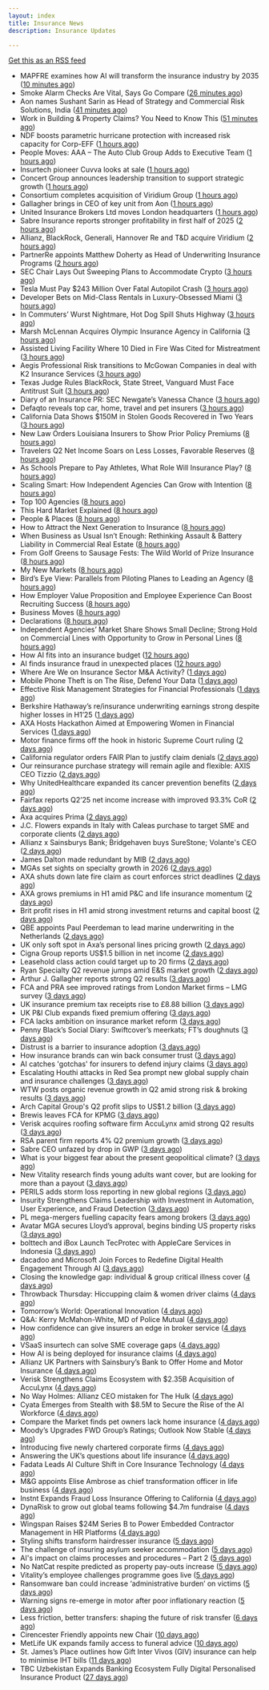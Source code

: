 ```yaml
---
layout: index
title: Insurance News
description: Insurance Updates

---
```


[Get this as an RSS feed](/insurance.rss)

<!-- news_marker starts -->
- MAPFRE examines how AI will transform the insurance industry by 2035 ([10 minutes ago](https://www.reinsurancene.ws/mapfre-examines-how-ai-will-transform-the-insurance-industry-by-2035/))
- Smoke Alarm Checks Are Vital, Says Go Compare ([26 minutes ago](https://insurance-edge.net/2025/08/04/smoke-alarm-checks-are-vital-says-go-compare/))
- Aon names Sushant Sarin as Head of Strategy and Commercial Risk Solutions, India ([41 minutes ago](https://www.reinsurancene.ws/aon-names-sushant-sarin-as-head-of-strategy-and-commercial-risk-solutions-india/))
- Work in Building & Property Claims? You Need to Know This ([51 minutes ago](https://insurance-edge.net/2025/08/04/work-in-building-property-claims-you-need-to-know-this/))
- NDF boosts parametric hurricane protection with increased risk capacity for Corp-EFF ([1 hours ago](https://www.reinsurancene.ws/ndf-boosts-parametric-hurricane-protection-with-increased-risk-capacity-for-corp-eff/))
- People Moves: AAA – The Auto Club Group Adds to Executive Team ([1 hours ago](https://www.insurancejournal.com/news/midwest/2025/08/04/834233.htm))
- Insurtech pioneer Cuvva looks at sale ([1 hours ago](https://www.insurancebusinessmag.com/uk/news/technology/insurtech-pioneer-cuvva-looks-at-sale-544863.aspx))
- Concert Group announces leadership transition to support strategic growth ([1 hours ago](https://www.reinsurancene.ws/concert-group-announces-leadership-transition-to-support-strategic-growth/))
- Consortium completes acquisition of Viridium Group ([1 hours ago](https://www.insurancebusinessmag.com/uk/news/life-insurance/consortium-completes-acquisition-of-viridium-group-544862.aspx))
- Gallagher brings in CEO of key unit from Aon ([1 hours ago](https://www.insurancebusinessmag.com/uk/news/breaking-news/gallagher-brings-in-ceo-of-key-unit-from-aon-544860.aspx))
- United Insurance Brokers Ltd moves London headquarters ([1 hours ago](https://www.insurancebusinessmag.com/uk/news/breaking-news/united-insurance-brokers-ltd-moves-london-headquarters-544859.aspx))
- Sabre Insurance reports stronger profitability in first half of 2025 ([2 hours ago](https://www.insurancebusinessmag.com/uk/news/breaking-news/sabre-insurance-reports-stronger-profitability-in-first-half-of-2025-544858.aspx))
- Allianz, BlackRock, Generali, Hannover Re and T&D acquire Viridium ([2 hours ago](https://www.reinsurancene.ws/allianz-blackrock-generali-hannover-re-and-td-acquire-viridium/))
- PartnerRe appoints Matthew Doherty as Head of Underwriting Insurance Programs ([2 hours ago](https://www.reinsurancene.ws/partnerre-appoints-matthew-doherty-as-head-of-underwriting-insurance-programs/))
- SEC Chair Lays Out Sweeping Plans to Accommodate Crypto ([3 hours ago](https://www.insurancejournal.com/news/national/2025/08/04/834291.htm))
- Tesla Must Pay $243 Million Over Fatal Autopilot Crash ([3 hours ago](https://www.insurancejournal.com/news/national/2025/08/04/834288.htm))
- Developer Bets on Mid-Class Rentals in Luxury-Obsessed Miami ([3 hours ago](https://www.insurancejournal.com/news/southeast/2025/08/04/834278.htm))
- In Commuters’ Wurst Nightmare, Hot Dog Spill Shuts Highway ([3 hours ago](https://www.insurancejournal.com/news/east/2025/08/04/834294.htm))
- Marsh McLennan Acquires Olympic Insurance Agency in California ([3 hours ago](https://www.insurancejournal.com/news/west/2025/08/04/834256.htm))
- Assisted Living Facility Where 10 Died in Fire Was Cited for Mistreatment ([3 hours ago](https://www.insurancejournal.com/news/east/2025/08/04/833937.htm))
- Aegis Professional Risk transitions to McGowan Companies in deal with K2 Insurance Services ([3 hours ago](https://www.reinsurancene.ws/aegis-professional-risk-transitions-to-mcgowan-companies-in-deal-with-k2-insurance-services/))
- Texas Judge Rules BlackRock, State Street, Vanguard Must Face Antitrust Suit ([3 hours ago](https://www.insurancejournal.com/news/southcentral/2025/08/04/834262.htm))
- Diary of an Insurance PR: SEC Newgate’s Vanessa Chance ([3 hours ago](https://www.postonline.co.uk/people/7957848/diary-of-an-insurance-pr-sec-newgate%E2%80%99s-vanessa-chance))
- Defaqto reveals top car, home, travel and pet insurers ([3 hours ago](https://www.postonline.co.uk/personal/7958274/defaqto-reveals-top-car-home-travel-and-pet-insurers))
- California Data Shows $150M in Stolen Goods Recovered in Two Years ([3 hours ago](https://www.insurancejournal.com/news/west/2025/08/04/833832.htm))
- New Law Orders Louisiana Insurers to Show Prior Policy Premiums ([8 hours ago](https://www.insurancejournal.com/magazines/mag-features/2025/08/04/834138.htm))
- Travelers Q2 Net Income Soars on Less Losses, Favorable Reserves ([8 hours ago](https://www.insurancejournal.com/magazines/mag-features/2025/08/04/834137.htm))
- As Schools Prepare to Pay Athletes, What Role Will Insurance Play? ([8 hours ago](https://www.insurancejournal.com/magazines/mag-features/2025/08/04/834136.htm))
- Scaling Smart: How Independent Agencies Can Grow with Intention ([8 hours ago](https://www.insurancejournal.com/magazines/mag-features/2025/08/04/834135.htm))
- Top 100 Agencies ([8 hours ago](https://www.insurancejournal.com/magazines/mag-editorsnote/2025/08/04/834134.htm))
- This Hard Market Explained ([8 hours ago](https://www.insurancejournal.com/magazines/mag-features/2025/08/04/834133.htm))
- People & Places ([8 hours ago](https://www.insurancejournal.com/magazines/mag-people/2025/08/04/834132.htm))
- How to Attract the Next Generation to Insurance ([8 hours ago](https://www.insurancejournal.com/magazines/mag-features/2025/08/04/834131.htm))
- When Business as Usual Isn’t Enough: Rethinking Assault & Battery Liability in Commercial Real Estate ([8 hours ago](https://www.insurancejournal.com/magazines/mag-features/2025/08/04/834130.htm))
- From Golf Greens to Sausage Fests: The Wild World of Prize Insurance ([8 hours ago](https://www.insurancejournal.com/magazines/mag-features/2025/08/04/834129.htm))
- My New Markets ([8 hours ago](https://www.insurancejournal.com/magazines/mag-newmarkets/2025/08/04/834128.htm))
- Bird’s Eye View: Parallels from Piloting Planes to Leading an Agency ([8 hours ago](https://www.insurancejournal.com/magazines/mag-features/2025/08/04/834127.htm))
- How Employer Value Proposition and Employee Experience Can Boost Recruiting Success ([8 hours ago](https://www.insurancejournal.com/magazines/mag-features/2025/08/04/834126.htm))
- Business Moves ([8 hours ago](https://www.insurancejournal.com/magazines/mag-business-moves/2025/08/04/834125.htm))
- Declarations ([8 hours ago](https://www.insurancejournal.com/magazines/mag-declarations/2025/08/04/834124.htm))
- Independent Agencies’ Market Share Shows Small Decline; Strong Hold on Commercial Lines with Opportunity to Grow in Personal Lines ([8 hours ago](https://www.insurancejournal.com/magazines/mag-features/2025/08/04/834123.htm))
- How AI fits into an insurance budget ([12 hours ago](https://www.dig-in.com/list/how-ai-fits-into-an-insurance-budget))
- AI finds insurance fraud in unexpected places ([12 hours ago](https://www.dig-in.com/news/ai-finds-insurance-fraud-in-unexpected-places))
- Where Are We on Insurance Sector M&A Activity? ([1 days ago](https://insurance-edge.net/2025/08/02/where-are-we-on-insurance-sector-ma-activity-2/))
- Mobile Phone Theft is on The Rise, Defend Your Data ([1 days ago](https://insurance-edge.net/2025/08/02/mobile-phone-theft-is-on-the-rise-defend-your-data/))
- Effective Risk Management Strategies for Financial Professionals ([1 days ago](https://insurance-edge.net/2025/08/02/effective-risk-management-strategies-for-financial-professionals/))
- Berkshire Hathaway’s re/insurance underwriting earnings strong despite higher losses in H1’25 ([1 days ago](https://www.reinsurancene.ws/berkshire-hathaways-re-insurance-underwriting-earnings-strong-despite-higher-losses-in-h125/))
- AXA Hosts Hackathon Aimed at Empowering Women in Financial Services ([1 days ago](https://insurance-edge.net/2025/08/02/axa-hosts-hackathon-aimed-at-empowering-women-in-financial-services/))
- Motor finance firms off the hook in historic Supreme Court ruling ([2 days ago](https://www.postonline.co.uk/news/7958301/motor-finance-firms-off-the-hook-in-historic-supreme-court-ruling))
- California regulator orders FAIR Plan to justify claim denials ([2 days ago](https://www.dig-in.com/news/regulator-orders-fair-plan-to-justify-claim-denials))
- Our reinsurance purchase strategy will remain agile and flexible: AXIS CEO Tizzio ([2 days ago](https://www.reinsurancene.ws/our-reinsurance-purchase-strategy-will-remain-agile-and-flexible-axis-ceo-tizzio/))
- Why UnitedHealthcare expanded its cancer prevention benefits ([2 days ago](https://www.dig-in.com/news/unitedhealth-is-expanding-their-cancer-care-coverage))
- Fairfax reports Q2’25 net income increase with improved 93.3% CoR ([2 days ago](https://www.reinsurancene.ws/fairfax-reports-q225-net-income-increase-with-improved-93-3-cor/))
- Axa acquires Prima ([2 days ago](https://www.postonline.co.uk/personal/7958298/axa-acquires-prima))
- J.C. Flowers expands in Italy with Caleas purchase to target SME and corporate clients ([2 days ago](https://www.insurancebusinessmag.com/uk/news/mergers-acquisitions/j-c--flowers-expands-in-italy-with-caleas-purchase-to-target-sme-and-corporate-clients-544746.aspx))
- Allianz x Sainsburys Bank; Bridgehaven buys SureStone; Volante's CEO ([2 days ago](https://www.postonline.co.uk/news/7958277/allianz-x-sainsburys-bank-bridgehaven-buys-surestone-volantes-ceo))
- James Dalton made redundant by MIB ([2 days ago](https://www.postonline.co.uk/news/7958287/james-dalton-made-redundant-by-mib))
- MGAs set sights on specialty growth in 2026 ([2 days ago](https://www.insurancebusinessmag.com/uk/news/breaking-news/mgas-set-sights-on-specialty-growth-in-2026-544736.aspx))
- AXA shuts down late fire claim as court enforces strict deadlines ([2 days ago](https://www.insurancebusinessmag.com/uk/news/property-insurance/axa-shuts-down-late-fire-claim-as-court-enforces-strict-deadlines-544735.aspx))
- AXA grows premiums in H1 amid P&C and life insurance momentum ([2 days ago](https://www.insurancebusinessmag.com/uk/news/breaking-news/axa-grows-premiums-in-h1-amid-pandc-and-life-insurance-momentum-544700.aspx))
- Brit profit rises in H1 amid strong investment returns and capital boost ([2 days ago](https://www.insurancebusinessmag.com/uk/news/breaking-news/brit-profit-rises-in-h1-amid-strong-investment-returns-and-capital-boost-544717.aspx))
- QBE appoints Paul Peerdeman to lead marine underwriting in the Netherlands ([2 days ago](https://www.insurancebusinessmag.com/uk/news/marine/qbe-appoints-paul-peerdeman-to-lead-marine-underwriting-in-the-netherlands-544713.aspx))
- UK only soft spot in Axa’s personal lines pricing growth ([2 days ago](https://www.postonline.co.uk/news/7958294/uk-only-soft-spot-in-axa%E2%80%99s-personal-lines-pricing-growth))
- Cigna Group reports US$1.5 billion in net income ([2 days ago](https://www.insurancebusinessmag.com/uk/news/life-insurance/cigna-group-reports-us1-5-billion-in-net-income-544720.aspx))
- Leasehold class action could target up to 20 firms ([2 days ago](https://www.postonline.co.uk/news/7958278/leasehold-class-action-could-target-up-to-20-firms))
- Ryan Specialty Q2 revenue jumps amid E&S market growth ([2 days ago](https://www.insurancebusinessmag.com/uk/news/breaking-news/ryan-specialty-q2-revenue-jumps-amid-eands-market-growth-544714.aspx))
- Arthur J. Gallagher reports strong Q2 results ([3 days ago](https://www.insurancebusinessmag.com/uk/news/breaking-news/arthur-j--gallagher-reports-strong-q2-results-544692.aspx))
- FCA and PRA see improved ratings from London Market firms – LMG survey ([3 days ago](https://www.insurancebusinessmag.com/uk/news/breaking-news/fca-and-pra-see-improved-ratings-from-london-market-firms--lmg-survey-544691.aspx))
- UK insurance premium tax receipts rise to £8.88 billion ([3 days ago](https://www.insurancebusinessmag.com/uk/news/breaking-news/uk-insurance-premium-tax-receipts-rise-to-8-88-billion-544690.aspx))
- UK P&I Club expands fixed premium offering ([3 days ago](https://www.insurancebusinessmag.com/uk/news/marine/uk-pandi-club-expands-fixed-premium-offering-544689.aspx))
- FCA lacks ambition on insurance market reform ([3 days ago](https://www.postonline.co.uk/regulation/7958245/fca-lacks-ambition-on-insurance-market-reform))
- Penny Black’s Social Diary: Swiftcover’s meerkats; FT’s doughnuts ([3 days ago](https://www.postonline.co.uk/people/7958038/penny-black%E2%80%99s-social-diary-swiftcover%E2%80%99s-meerkats-ft%E2%80%99s-doughnuts))
- Distrust is a barrier to insurance adoption ([3 days ago](https://www.dig-in.com/opinion/distrust-is-a-barrier-to-insurance-adoption))
- How insurance brands can win back consumer trust ([3 days ago](https://www.dig-in.com/opinion/how-insurance-brands-can-win-back-consumer-trust))
- AI catches 'gotchas' for insurers to defend injury claims ([3 days ago](https://www.dig-in.com/news/ai-catches-gotchas-for-insurers-to-defend-injury-claims))
- Escalating Houthi attacks in Red Sea prompt new global supply chain and insurance challenges ([3 days ago](https://www.insurancebusinessmag.com/uk/news/marine/escalating-houthi-attacks-in-red-sea-prompt-new-global-supply-chain-and-insurance-challenges-544622.aspx))
- WTW posts organic revenue growth in Q2 amid strong risk & broking results ([3 days ago](https://www.insurancebusinessmag.com/uk/news/breaking-news/wtw-posts-organic-revenue-growth-in-q2-amid-strong-risk-and-broking-results-544566.aspx))
- Arch Capital Group's Q2 profit slips to US$1.2 billion ([3 days ago](https://www.insurancebusinessmag.com/uk/news/breaking-news/arch-capital-groups-q2-profit-slips-to-us1-2-billion-544517.aspx))
- Brewis leaves FCA for KPMG ([3 days ago](https://www.postonline.co.uk/news/7958288/brewis-leaves-fca-for-kpmg))
- Verisk acquires roofing software firm AccuLynx amid strong Q2 results ([3 days ago](https://www.insurancebusinessmag.com/uk/news/technology/verisk-acquires-roofing-software-firm-acculynx-amid-strong-q2-results-544512.aspx))
- RSA parent firm reports 4% Q2 premium growth ([3 days ago](https://www.insurancebusinessmag.com/uk/news/breaking-news/rsa-parent-firm-reports-4-q2-premium-growth-544509.aspx))
- Sabre CEO unfazed by drop in GWP ([3 days ago](https://www.postonline.co.uk/news/7958286/sabre-ceo-unfazed-by-drop-in-gwp))
- What is your biggest fear about the present geopolitical climate? ([3 days ago](https://www.insurancebusinessmag.com/uk/tv/what-is-your-biggest-fear-about-the-present-geopolitical-climate-544507.aspx))
- New Vitality research finds young adults want cover, but are looking for more than a payout ([3 days ago](https://ifamagazine.com/new-vitality-research-finds-young-adults-want-cover-but-are-looking-for-more-than-a-payout/))
- PERILS adds storm loss reporting in new global regions ([3 days ago](https://www.insurancebusinessmag.com/uk/news/breaking-news/perils-adds-storm-loss-reporting-in-new-global-regions-544580.aspx))
- Insurity Strengthens Claims Leadership with Investment in Automation, User Experience, and Fraud Detection ([3 days ago](https://www.insurtechinsights.com/insurity-strengthens-claims-leadership-with-investment-in-automation-user-experience-and-fraud-detection/))
- PL mega-mergers fuelling capacity fears among brokers ([3 days ago](https://www.postonline.co.uk/broker/7958268/pl-mega-mergers-fuelling-capacity-fears-among-brokers))
- Avatar MGA secures Lloyd’s approval, begins binding US property risks ([3 days ago](https://www.insurancebusinessmag.com/uk/news/breaking-news/avatar-mga-secures-lloyds-approval-begins-binding-us-property-risks-544501.aspx))
- bolttech and iBox Launch TecProtec with AppleCare Services in Indonesia ([3 days ago](https://www.insurtechinsights.com/bolttech-and-ibox-launch-tecprotec-with-applecare-services-in-indonesia/))
- dacadoo and Microsoft Join Forces to Redefine Digital Health Engagement Through AI ([3 days ago](https://www.insurtechinsights.com/dacadoo-and-microsoft-join-forces-to-redefine-digital-health-engagement-through-ai/))
- Closing the knowledge gap: individual & group critical illness cover ([4 days ago](https://ifamagazine.com/closing-the-knowledge-gap-individual-group-critical-illness-cover/))
- Throwback Thursday: Hiccupping claim & women driver claims ([4 days ago](https://www.postonline.co.uk/personal/7956737/throwback-thursday-hiccupping-claim-women-driver-claims))
- Tomorrow’s World: Operational Innovation ([4 days ago](https://www.postonline.co.uk/personal/7958049/tomorrow%E2%80%99s-world-operational-innovation))
- Q&A: Kerry McMahon-White, MD of Police Mutual ([4 days ago](https://www.postonline.co.uk/personal/7957854/qa-kerry-mcmahon-white-md-of-police-mutual))
- How confidence can give insurers an edge in broker service ([4 days ago](https://www.postonline.co.uk/commercial/7958281/how-confidence-can-give-insurers-an-edge-in-broker-service))
- VSaaS insurtech can solve SME coverage gaps ([4 days ago](https://www.dig-in.com/news/vsaas-insurtech-can-solve-sme-coverage-gaps))
- How AI is being deployed for insurance claims ([4 days ago](https://www.dig-in.com/list/how-ai-is-being-deployed-for-insurance-claims))
- Allianz UK Partners with Sainsbury’s Bank to Offer Home and Motor Insurance ([4 days ago](https://www.insurtechinsights.com/allianz-uk-partners-with-sainsburys-bank-to-offer-home-and-motor-insurance/))
- Verisk Strengthens Claims Ecosystem with $2.35B Acquisition of AccuLynx ([4 days ago](https://www.insurtechinsights.com/verisk-strengthens-claims-ecosystem-with-2-35b-acquisition-of-acculynx/))
- No Way Holmes: Allianz CEO mistaken for The Hulk ([4 days ago](https://www.postonline.co.uk/news/7958276/no-way-holmes-allianz-ceo-mistaken-for-the-hulk))
- Cyata Emerges from Stealth with $8.5M to Secure the Rise of the AI Workforce ([4 days ago](https://www.insurtechinsights.com/cyata-emerges-from-stealth-with-8-5m-to-secure-the-rise-of-the-ai-workforce/))
- Compare the Market finds pet owners lack home insurance ([4 days ago](https://www.postonline.co.uk/news/7958275/compare-the-market-finds-pet-owners-lack-home-insurance))
- Moody’s Upgrades FWD Group’s Ratings; Outlook Now Stable ([4 days ago](https://www.insurtechinsights.com/moodys-upgrades-fwd-groups-ratings-outlook-now-stable/))
- Introducing five newly chartered corporate firms ([4 days ago](https://ifamagazine.com/introducing-five-newly-chartered-corporate-firms/))
- Answering the UK’s questions about life insurance ([4 days ago](https://ifamagazine.com/answering-the-uks-questions-about-life-insurance/))
- Fadata Leads AI Culture Shift in Core Insurance Technology ([4 days ago](https://www.insurtechinsights.com/fadata-leads-ai-culture-shift-in-core-insurance-technology/))
- M&G appoints Elise Ambrose as chief transformation officer in life business ([4 days ago](https://ifamagazine.com/mg-appoints-elise-ambrose-as-chief-transformation-officer-in-life-business/))
- Instnt Expands Fraud Loss Insurance Offering to California ([4 days ago](https://www.insurtechinsights.com/instnt-expands-fraud-loss-insurance-offering-to-california/))
- DynaRisk to grow out global teams following $4.7m fundraise ([4 days ago](https://www.postonline.co.uk/news/7958270/dynarisk-to-grow-out-global-teams-following-47m-fundraise))
- Wingspan Raises $24M Series B to Power Embedded Contractor Management in HR Platforms ([4 days ago](https://www.insurtechinsights.com/wingspan-raises-24m-series-b-to-power-embedded-contractor-management-in-hr-platforms/))
- Styling shifts transform hairdresser insurance ([5 days ago](https://www.postonline.co.uk/commercial/7957886/styling-shifts-transform-hairdresser-insurance))
- The challenge of insuring asylum seeker accommodation ([5 days ago](https://www.postonline.co.uk/commercial/7957907/the-challenge-of-insuring-asylum-seeker-accommodation))
- AI's impact on claims processes and procedures – Part 2 ([5 days ago](https://www.dig-in.com/news/ais-impact-on-claims-processes-and-procedures-part-2))
- No NatCat respite predicted as property pay-outs increase ([5 days ago](https://www.postonline.co.uk/news/7958264/no-natcat-respite-predicted-as-property-pay-outs-increase))
- Vitality’s employee challenges programme goes live ([5 days ago](https://ifamagazine.com/vitalitys-employee-challenges-programme-goes-live/))
- Ransomware ban could increase ‘administrative burden’ on victims ([5 days ago](https://www.postonline.co.uk/technology/7958256/ransomware-ban-could-increase-%E2%80%98administrative-burden%E2%80%99-on-victims))
- Warning signs re-emerge in motor after poor inflationary reaction ([5 days ago](https://www.postonline.co.uk/news/7958258/warning-signs-re-emerge-in-motor-after-poor-inflationary-reaction))
- Less friction, better transfers: shaping the future of risk transfer ([6 days ago](https://ifamagazine.com/less-friction-better-transfers-shaping-the-future-of-risk-transfer/))
- Cirencester Friendly appoints new Chair ([10 days ago](https://ifamagazine.com/cirencester-friendly-appoints-new-chair/))
- MetLife UK expands family access to funeral advice ([10 days ago](https://ifamagazine.com/metlife-uk-expands-family-access-to-funeral-advice/))
- St. James’s Place outlines how Gift Inter Vivos (GIV) insurance can help to minimise IHT bills ([11 days ago](https://ifamagazine.com/st-jamess-place-outlines-how-gift-inter-vivos-giv-insurance-can-help-to-minimise-iht-bills/))
- TBC Uzbekistan Expands Banking Ecosystem Fully Digital Personalised Insurance Product ([27 days ago](https://thefintechtimes.com/tbc-uzbekistan-launches-fully-digital-personalised-insurance-product/))

<!-- news_marker ends -->